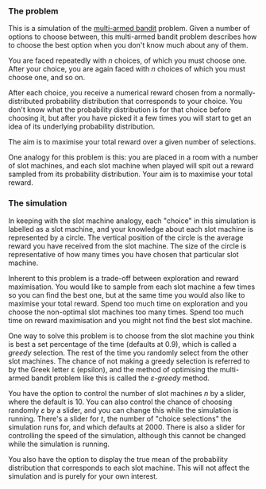 ### The problem ###

This is a simulation of the [multi-armed bandit](https://en.wikipedia.org/wiki/Multi-armed_bandit) problem. Given a number of options to choose between, this multi-armed bandit problem describes how to choose the best option when you don't know much about any of them. 

You are faced repeatedly with *n* choices, of which you must choose one. After your choice, you are again faced with *n* choices of which you must choose one, and so on. 

After each choice, you receive a numerical reward chosen from a normally-distributed probability distribution that corresponds to your choice. You don't know what the probability distribution is for that choice before choosing it, but after you have picked it a few times you will start to get an idea of its underlying probability distribution.  

The aim is to maximise your total reward over a given number of selections. 

One analogy for this problem is this: you are placed in a room with a number of slot machines, and each slot machine when played will spit out a reward sampled from its probability distribution. Your aim is to maximise your total reward.

### The simulation ###

In keeping with the slot machine analogy, each "choice" in this simulation is labelled as a slot machine, and your knowledge about each slot machine is represented by a circle. The vertical position of the circle is the average reward you have received from the slot machine. The size of the circle is representative of how many times you have chosen that particular slot machine. 

Inherent to this problem is a trade-off between exploration and reward maximisation. You would like to sample from each slot machine a few times so you can find the best one, but at the same time you would also like to maximise your total reward. Spend too much time on exploration and you choose the non-optimal slot machines too many times. Spend too much time on reward maximisation and you might not find the best slot machine. 

One way to solve this problem is to choose from the slot machine you think is best a set percentage of the time (defaults at 0.9), which is called a *greedy* selection. The rest of the time you randomly select from the other slot machines. The chance of not making a greedy selection is referred to by the Greek letter ε (epsilon), and the method of optimising the multi-armed bandit problem like this is called the *ε-greedy* method.      

You have the option to control the number of slot machines *n* by a slider, where the default is 10. You can also control the chance of choosing randomly *ε* by a slider, and you can change this while the simulation is running. There's a slider for *t*, the number of "choice selections" the simulation runs for, and which defaults at 2000.  There is also a slider for controlling the speed of the simulation, although this cannot be changed while the simulation is running. 

You also have the option to display the true mean of the probability distribution that corresponds to each slot machine. This will not affect the simulation and is purely for your own interest. 
